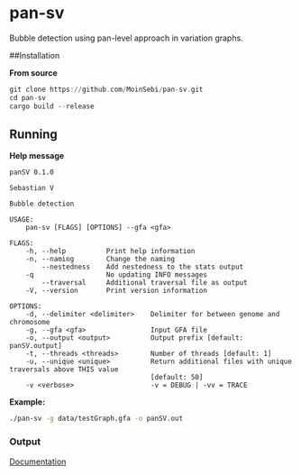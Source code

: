 # pan-sv

Bubble detection using pan-level approach in variation graphs.

##Installation 

**From source** 
```asm
git clone https://github.com/MoinSebi/pan-sv.git
cd pan-sv 
cargo build --release
```

## Running 


**Help message**
```text 
panSV 0.1.0

Sebastian V

Bubble detection

USAGE:
    pan-sv [FLAGS] [OPTIONS] --gfa <gfa>

FLAGS:
    -h, --help          Print help information
    -n, --naming        Change the naming
        --nestedness    Add nestedness to the stats output
    -q                  No updating INFO messages
        --traversal     Additional traversal file as output
    -V, --version       Print version information

OPTIONS:
    -d, --delimiter <delimiter>    Delimiter for between genome and chromosome
    -g, --gfa <gfa>                Input GFA file
    -o, --output <output>          Output prefix [default: panSV.output]
    -t, --threads <threads>        Number of threads [default: 1]
    -u, --unique <unique>          Return additional files with unique traversals above THIS value
                                   [default: 50]
    -v <verbose>                   -v = DEBUG | -vv = TRACE
```

**Example:** 
```bash
./pan-sv -g data/testGraph.gfa -o panSV.out
```



### Output
[Documentation](doc.md)
